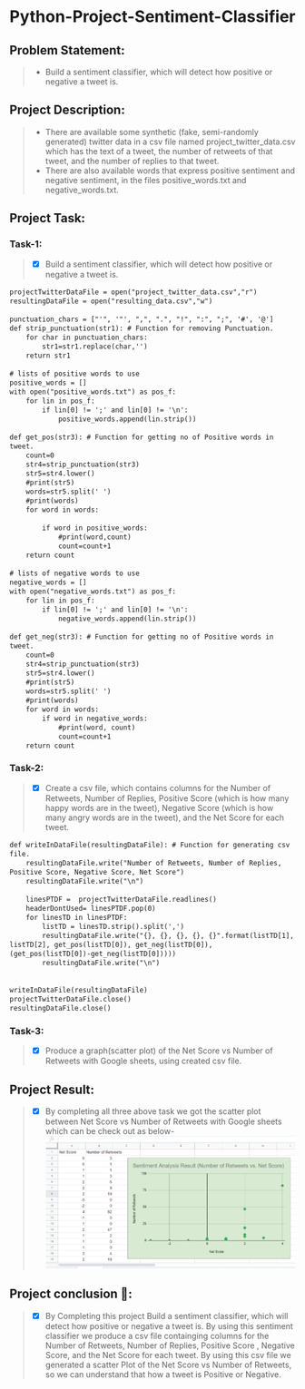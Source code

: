 # Python-Project-Sentiment-Classifier

## Problem Statement: 
> * Build a sentiment classifier, which will detect how positive or negative a tweet is.

## Project Description:
> * There are available some synthetic (fake, semi-randomly generated) twitter data in a csv file named project_twitter_data.csv which has the text of a tweet, the number of retweets of that tweet, and the number of replies to that tweet.
> * There are also available  words that express positive sentiment and negative sentiment, in the files positive_words.txt and negative_words.txt.

## Project Task:
### Task-1:
> - [x] Build a sentiment classifier, which will detect how positive or negative a tweet is.
```
projectTwitterDataFile = open("project_twitter_data.csv","r")
resultingDataFile = open("resulting_data.csv","w")

punctuation_chars = ["'", '"', ",", ".", "!", ":", ";", '#', '@']
def strip_punctuation(str1): # Function for removing Punctuation.
    for char in punctuation_chars:
        str1=str1.replace(char,'')
    return str1

# lists of positive words to use
positive_words = []
with open("positive_words.txt") as pos_f:
    for lin in pos_f:
        if lin[0] != ';' and lin[0] != '\n':
            positive_words.append(lin.strip())
            
def get_pos(str3): # Function for getting no of Positive words in tweet. 
    count=0
    str4=strip_punctuation(str3)
    str5=str4.lower()
    #print(str5)
    words=str5.split(' ')
    #print(words)
    for word in words:
        
        if word in positive_words:
            #print(word,count)
            count=count+1
    return count

# lists of negative words to use
negative_words = []
with open("negative_words.txt") as pos_f:
    for lin in pos_f:
        if lin[0] != ';' and lin[0] != '\n':
            negative_words.append(lin.strip())
            
def get_neg(str3): # Function for getting no of Positive words in tweet.
    count=0
    str4=strip_punctuation(str3)
    str5=str4.lower()
    #print(str5)
    words=str5.split(' ')
    #print(words)
    for word in words:
        if word in negative_words:
            #print(word, count)
            count=count+1
    return count            
```
### Task-2:
> - [x] Create a csv file, which contains columns for the Number of Retweets, Number of Replies, Positive Score (which is how many happy words are in the tweet), Negative Score (which is how many angry words are in the tweet), and the Net Score for each tweet.
```
def writeInDataFile(resultingDataFile): # Function for generating csv file.
    resultingDataFile.write("Number of Retweets, Number of Replies, Positive Score, Negative Score, Net Score")
    resultingDataFile.write("\n")

    linesPTDF =  projectTwitterDataFile.readlines()
    headerDontUsed= linesPTDF.pop(0)
    for linesTD in linesPTDF:
        listTD = linesTD.strip().split(',')
        resultingDataFile.write("{}, {}, {}, {}, {}".format(listTD[1], listTD[2], get_pos(listTD[0]), get_neg(listTD[0]), (get_pos(listTD[0])-get_neg(listTD[0]))))    
        resultingDataFile.write("\n")

        
writeInDataFile(resultingDataFile)
projectTwitterDataFile.close()
resultingDataFile.close()
```
### Task-3:
> - [x] Produce a graph(scatter plot) of the Net Score vs Number of Retweets with Google sheets, using created csv file.
## Project Result:
> - [x] By completing all three above task we got the scatter plot between Net Score vs Number of Retweets with Google sheets which can be check out as below-
>  ![Sentiment Classifier result](/result.png)

## Project conclusion :tada::
> - [x] By Completing this project Build a sentiment classifier, which will detect how positive or negative a tweet is. By using this sentiment classifier we produce a csv file containging columns for the Number of Retweets, Number of Replies, Positive Score , Negative Score, and the Net Score for each tweet. By using this csv file we generated a scatter Plot of the Net Score vs Number of Retweets, so we can understand that how a tweet is Positive or Negative.
